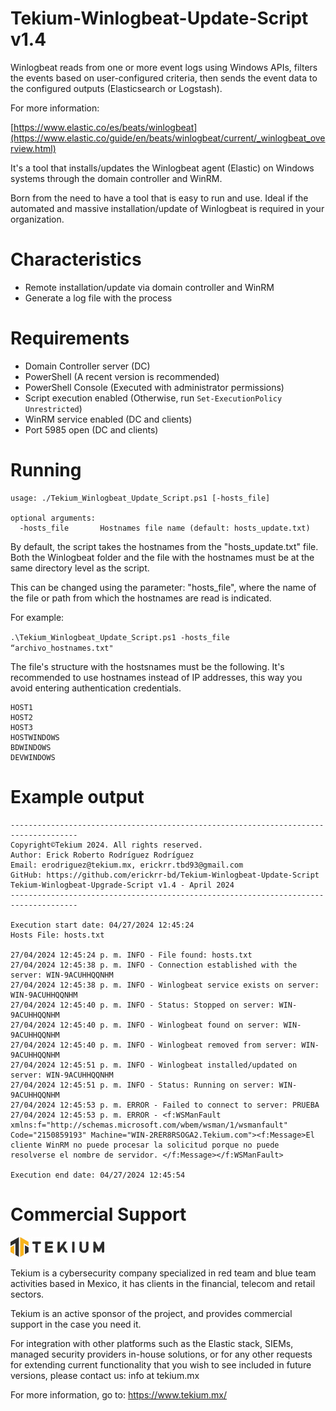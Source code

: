 # Tekium-Winlogbeat-Update-Script v1.4

Winlogbeat reads from one or more event logs using Windows APIs, filters the events based on user-configured criteria, then sends the event data to the configured outputs (Elasticsearch or Logstash).

For more information:

[https://www.elastic.co/es/beats/winlogbeat](https://www.elastic.co/guide/en/beats/winlogbeat/current/_winlogbeat_overview.html)

It's a tool that installs/updates the Winlogbeat agent (Elastic) on Windows systems through the domain controller and WinRM.

Born from the need to have a tool that is easy to run and use. Ideal if the automated and massive installation/update of Winlogbeat is required in your organization.

# Characteristics
- Remote installation/update via domain controller and WinRM
- Generate a log file with the process

# Requirements
- Domain Controller server (DC)
- PowerShell (A recent version is recommended)
- PowerShell Console (Executed with administrator permissions)
- Script execution enabled (Otherwise, run `Set-ExecutionPolicy Unrestricted`)
- WinRM service enabled (DC and clients)
- Port 5985 open (DC and clients)

# Running

```
usage: ./Tekium_Winlogbeat_Update_Script.ps1 [-hosts_file]

optional arguments:
  -hosts_file       Hostnames file name (default: hosts_update.txt)
```

By default, the script takes the hostnames from the "hosts_update.txt" file. Both the Winlogbeat folder and the file with the hostnames must be at the same directory level as the script.

This can be changed using the parameter: "hosts_file", where the name of the file or path from which the hostnames are read is indicated.

For example:

`.\Tekium_Winlogbeat_Update_Script.ps1 -hosts_file “archivo_hostnames.txt"`

The file's structure with the hostsnames must be the following. It's recommended to use hostnames instead of IP addresses, this way you avoid entering authentication credentials.

```
HOST1
HOST2
HOST3
HOSTWINDOWS
BDWINDOWS
DEVWINDOWS
```

# Example output

```
-------------------------------------------------------------------------------------
Copyright©Tekium 2024. All rights reserved.
Author: Erick Roberto Rodríguez Rodríguez
Email: erodriguez@tekium.mx, erickrr.tbd93@gmail.com
GitHub: https://github.com/erickrr-bd/Tekium-Winlogbeat-Update-Script
Tekium-Winlogbeat-Upgrade-Script v1.4 - April 2024
-------------------------------------------------------------------------------------

Execution start date: 04/27/2024 12:45:24
Hosts File: hosts.txt

27/04/2024 12:45:24 p. m. INFO - File found: hosts.txt
27/04/2024 12:45:38 p. m. INFO - Connection established with the server: WIN-9ACUHHQQNHM
27/04/2024 12:45:38 p. m. INFO - Winlogbeat service exists on server: WIN-9ACUHHQQNHM
27/04/2024 12:45:40 p. m. INFO - Status: Stopped on server: WIN-9ACUHHQQNHM
27/04/2024 12:45:40 p. m. INFO - Winlogbeat found on server: WIN-9ACUHHQQNHM
27/04/2024 12:45:40 p. m. INFO - Winlogbeat removed from server: WIN-9ACUHHQQNHM
27/04/2024 12:45:51 p. m. INFO - Winlogbeat installed/updated on server: WIN-9ACUHHQQNHM
27/04/2024 12:45:51 p. m. INFO - Status: Running on server: WIN-9ACUHHQQNHM
27/04/2024 12:45:53 p. m. ERROR - Failed to connect to server: PRUEBA
27/04/2024 12:45:53 p. m. ERROR - <f:WSManFault xmlns:f="http://schemas.microsoft.com/wbem/wsman/1/wsmanfault" Code="2150859193" Machine="WIN-2RER8RSOGA2.Tekium.com"><f:Message>El cliente WinRM no puede procesar la solicitud porque no puede resolverse el nombre de servidor. </f:Message></f:WSManFault>

Execution end date: 04/27/2024 12:45:54
```

# Commercial Support
![Tekium](https://github.com/unmanarc/uAuditAnalyzer2/blob/master/art/tekium_slogo.jpeg)

Tekium is a cybersecurity company specialized in red team and blue team activities based in Mexico, it has clients in the financial, telecom and retail sectors.

Tekium is an active sponsor of the project, and provides commercial support in the case you need it.

For integration with other platforms such as the Elastic stack, SIEMs, managed security providers in-house solutions, or for any other requests for extending current functionality that you wish to see included in future versions, please contact us: info at tekium.mx

For more information, go to: https://www.tekium.mx/
